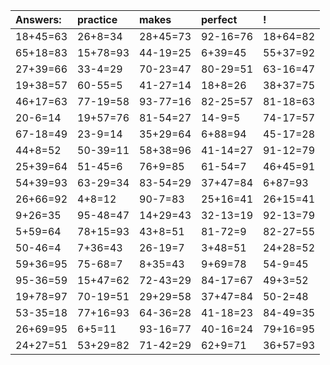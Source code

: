 | Answers: | practice | makes | perfect | ! |
| :--- | :--- | :--- | :--- | :--- |
| 18+45=63 | 26+8=34 | 28+45=73 | 92-16=76 | 18+64=82 | 
| 65+18=83 | 15+78=93 | 44-19=25 | 6+39=45 | 55+37=92 | 
| 27+39=66 | 33-4=29 | 70-23=47 | 80-29=51 | 63-16=47 | 
| 19+38=57 | 60-55=5 | 41-27=14 | 18+8=26 | 38+37=75 | 
| 46+17=63 | 77-19=58 | 93-77=16 | 82-25=57 | 81-18=63 | 
| 20-6=14 | 19+57=76 | 81-54=27 | 14-9=5 | 74-17=57 | 
| 67-18=49 | 23-9=14 | 35+29=64 | 6+88=94 | 45-17=28 | 
| 44+8=52 | 50-39=11 | 58+38=96 | 41-14=27 | 91-12=79 | 
| 25+39=64 | 51-45=6 | 76+9=85 | 61-54=7 | 46+45=91 | 
| 54+39=93 | 63-29=34 | 83-54=29 | 37+47=84 | 6+87=93 | 
| 26+66=92 | 4+8=12 | 90-7=83 | 25+16=41 | 26+15=41 | 
| 9+26=35 | 95-48=47 | 14+29=43 | 32-13=19 | 92-13=79 | 
| 5+59=64 | 78+15=93 | 43+8=51 | 81-72=9 | 82-27=55 | 
| 50-46=4 | 7+36=43 | 26-19=7 | 3+48=51 | 24+28=52 | 
| 59+36=95 | 75-68=7 | 8+35=43 | 9+69=78 | 54-9=45 | 
| 95-36=59 | 15+47=62 | 72-43=29 | 84-17=67 | 49+3=52 | 
| 19+78=97 | 70-19=51 | 29+29=58 | 37+47=84 | 50-2=48 | 
| 53-35=18 | 77+16=93 | 64-36=28 | 41-18=23 | 84-49=35 | 
| 26+69=95 | 6+5=11 | 93-16=77 | 40-16=24 | 79+16=95 | 
| 24+27=51 | 53+29=82 | 71-42=29 | 62+9=71 | 36+57=93 | 
